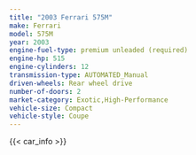 ```yaml
---
title: "2003 Ferrari 575M"
make: Ferrari
model: 575M
year: 2003
engine-fuel-type: premium unleaded (required)
engine-hp: 515
engine-cylinders: 12
transmission-type: AUTOMATED_Manual
driven-wheels: Rear wheel drive
number-of-doors: 2
market-category: Exotic,High-Performance
vehicle-size: Compact
vehicle-style: Coupe
---
```


{{< car_info >}}
